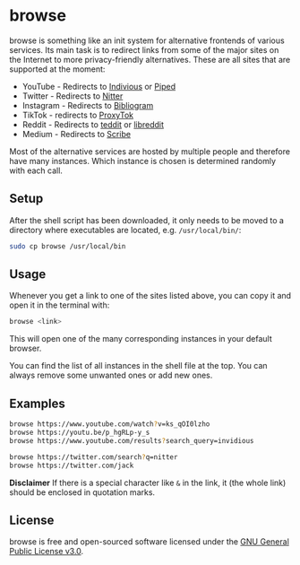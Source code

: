 # browse

browse is something like an init system for alternative frontends of various services. Its main task is to redirect links from some of the major sites on the Internet to more privacy-friendly alternatives. These are all sites that are supported at the moment:

* YouTube - Redirects to [Indivious](https://github.com/iv-org/invidious) or [Piped](https://github.com/TeamPiped/Piped)
* Twitter - Redirects to [Nitter](https://github.com/zedeus/nitter)
* Instagram - Redirects to [Bibliogram](https://sr.ht/~cadence/bibliogram/)
* TikTok - redirects to [ProxyTok](https://github.com/pablouser1/ProxiTok)
* Reddit - Redirects to [teddit](https://codeberg.org/teddit/teddit) or [libreddit](https://github.com/spikecodes/libreddit)
* Medium - Redirects to [Scribe](https://sr.ht/~edwardloveall/scribe/)

Most of the alternative services are hosted by multiple people and therefore have many instances. Which instance is chosen is determined randomly with each call.

## Setup

After the shell script has been downloaded, it only needs to be moved to a directory where executables are located, e.g. `/usr/local/bin/`:

```sh
sudo cp browse /usr/local/bin
```

## Usage

Whenever you get a link to one of the sites listed above, you can copy it and open it in the terminal with:

```sh
browse <link>
```

This will open one of the many corresponding instances in your default browser.

You can find the list of all instances in the shell file at the top. You can always remove some unwanted ones or add new ones.

## Examples

```sh
browse https://www.youtube.com/watch?v=ks_qOI0lzho
browse https://youtu.be/p_hgRLp-y_s
browse https://www.youtube.com/results?search_query=invidious

browse https://twitter.com/search?q=nitter
browse https://twitter.com/jack
```
**Disclaimer**
If there is a special character like `&` in the link, it (the whole link) should be enclosed in quotation marks.

## License

browse is free and open-sourced software licensed under the [GNU General Public License v3.0](https://www.gnu.org/licenses/gpl.html).